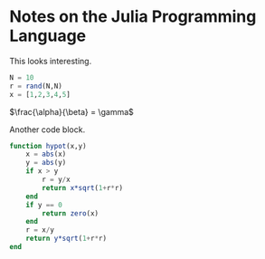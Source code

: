 # Notes on the Julia Programming Language

This looks interesting.

```julia
N = 10
r = rand(N,N)
x = [1,2,3,4,5]
```

$\frac{\alpha}{\beta} = \gamma$

Another code block.

```julia
function hypot(x,y)
    x = abs(x)
    y = abs(y)
    if x > y
        r = y/x
        return x*sqrt(1+r*r)
    end
    if y == 0
        return zero(x)
    end
    r = x/y
    return y*sqrt(1+r*r)
end
```
